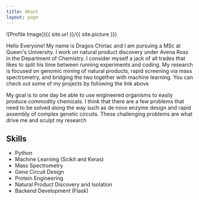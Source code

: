 ```yaml
---
title: About
layout: page
---
```

![Profile Image]({{ site.url }}/{{ site.picture }})

<p>Hello Everyone! My name is Dragos Chiriac and I am pursuing a MSc at Queen's University.
I work on natural product discovery under Avena Ross in the Department of Chemistry.
I consider myself a jack of all trades that likes to split his time between running experiments and coding.
My research is focused on genomic mining of natural products, rapid screening via mass spectrometry, and bridging the two together with machine learning. You can check out some of my projects by following the link above</p>

<p>My goal is to one day be able to use engineered organisms to easily produce commodity chemicals. I think that there are a few problems that need to be solved along the way such as de novo enzyme design and rapid assembly of complex genetic circuits. These challenging problems are what drive me and sculpt my research</p>

<h2>Skills</h2>

<ul class="skill-list">
	<li>Python</li>
	<li>Machine Learning (Scikit and Keras)</li>
	<li>Mass Spectrometry</li>
	<li>Gene Circuit Design</li>
	<li>Protein Engineering</li>
	<li>Natural Product Discovery and Isolation</li>
	<li>Backend Development (Flask)</li>
</ul>
